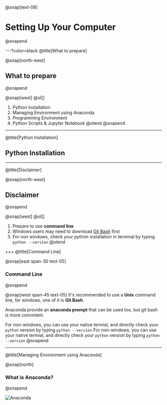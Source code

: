 @snap[text-08]
# Setting Up Your Computer
@snapend

---?color=black
@title[What to prepare]

@snap[north-west]
## What to prepare
@snapend

@snap[west]
@ol[]
1. Python Installation
2. Managing Environment using Anaconda
3. Programming Environment
4. Python Scripts & Jupyter Notebook
@olend
@snapend

---
@title[Python Installation]

## Python Installation

---
@title[Disclaimer]

@snap[north-west]
## Disclaimer
@snapend

@snap[west]
@ol[]
1. Prepare to use **command line**
2. Windows users may need to download [Git Bash](https://git-scm.com/download/win) first
3. For non windows, check your python installation in terminal by typing `python --version`
@olend

+++
@title[Command Line]

@snap[east span-30 text-05]
### Command Line
@snapend

@snap[west span-45 text-05]
It's recommended to use a **Unix** command line, for windows, one of it is **Git Bash**.

Anaconda provide an **anaconda prompt** that can be used too, but git bash is more convinient.

For non-windows, you can use your native termial, and directly check your `python` version by typing `python --version`
For non-windows, you can use your native termial, and directly check your `python` version by typing `python --version`
@snapend 

---
@title[Managing Environment using Anaconda]

@snap[north]
### What is **Anaconda?**
@snapend

![Anaconda](https://upload.wikimedia.org/wikipedia/en/c/cd/Anaconda_Logo.png)

